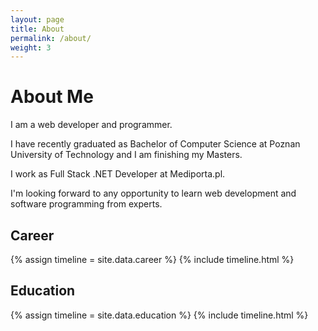 ```yaml
---
layout: page
title: About
permalink: /about/
weight: 3
---
```


# **About Me**

I am a web developer and programmer.

I have recently graduated as Bachelor of Computer Science at Poznan University of Technology and I am finishing my Masters.

I work as Full Stack .NET Developer at Mediporta.pl.

I'm looking forward to any opportunity to learn web development and software programming from experts.

<!-- <div class="row">
{% include skills.html title="Programming Skills" source=site.data.programming-skills %}
{% include skills.html title="Other Skills" source=site.data.other-skills %}
</div> -->

## **Career**

<div class="row">
{% assign timeline = site.data.career %}
{% include timeline.html %}
</div>

## **Education**

<div class="row">
{% assign timeline = site.data.education %}
{% include timeline.html %}
</div>
